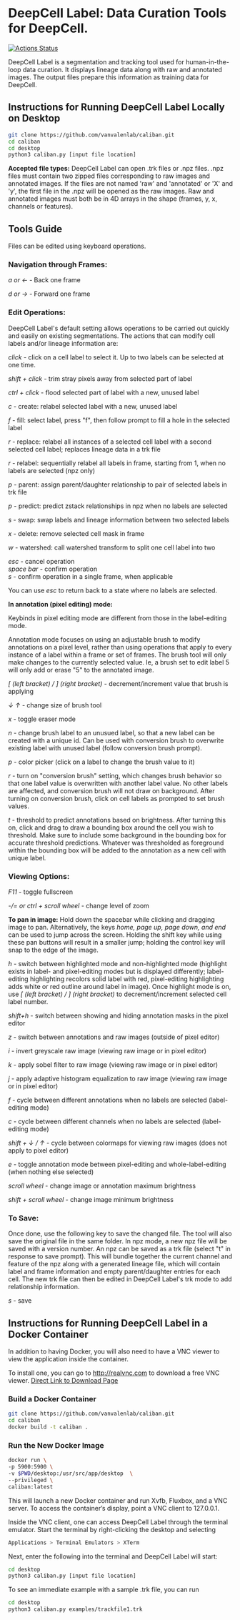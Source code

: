# DeepCell Label: Data Curation Tools for DeepCell.
[![Actions Status](https://github.com/vanvalenlab/caliban/workflows/browser/badge.svg)](https://github.com/vanvalenlab/caliban/actions)

DeepCell Label is a segmentation and tracking tool used for human-in-the-loop data curation. It displays lineage data along with raw and annotated images. The output files prepare this information as training data for DeepCell.

## Instructions for Running DeepCell Label Locally on Desktop
```bash
git clone https://github.com/vanvalenlab/caliban.git
cd caliban
cd desktop
python3 caliban.py [input file location]
```

**Accepted file types:**
DeepCell Label can open .trk files or .npz files. .npz files must contain two zipped files corresponding to raw images and annotated images. If the files are not named 'raw' and 'annotated' or 'X' and 'y', the first file in the .npz will be opened as the raw images. Raw and annotated images must both be in 4D arrays in the shape (frames, y, x, channels or features).

## Tools Guide
Files can be edited using keyboard operations.

### Navigation through Frames:

*a or &larr;* - Back one frame  

*d or &rarr;* - Forward one frame


### Edit Operations:

DeepCell Label's default setting allows operations to be carried out quickly and easily on existing segmentations. The actions that can modify cell labels and/or lineage information are:

*click* - click on a cell label to select it. Up to two labels can be selected at one time.

*shift + click* - trim stray pixels away from selected part of label

*ctrl + click* - flood selected part of label with a new, unused label

*c* - create: relabel selected label with a new, unused label

*f* - fill: select label, press "f", then follow prompt to fill a hole in the selected label

*r* - replace: relabel all instances of a selected cell label with a second selected cell label; replaces lineage data in a trk file

*r* - relabel: sequentially relabel all labels in frame, starting from 1, when no labels are selected (npz only)

*p* - parent: assign parent/daughter relationship to pair of selected labels in trk file

*p* - predict: predict zstack relationships in npz when no labels are selected

*s* - swap: swap labels and lineage information between two selected labels  

*x* - delete: remove selected cell mask in frame

*w* - watershed: call watershed transform to split one cell label into two


*esc* - cancel operation  
*space bar* - confirm operation  
*s* - confirm operation in a single frame, when applicable

You can use *esc* to return back to a state where no labels are selected.

**In annotation (pixel editing) mode:**

Keybinds in pixel editing mode are different from those in the label-editing mode.

Annotation mode focuses on using an adjustable brush to modify annotations on a pixel level, rather than using operations that apply to every instance of a label within a frame or set of frames. The brush tool will only make changes to the currently selected value. Ie, a brush set to edit label 5 will only add or erase "5" to the annotated image.

*[ (left bracket) / ] (right bracket)* - decrement/increment value that brush is applying

*&darr; &uarr;* - change size of brush tool

*x* - toggle eraser mode

*n* - change brush label to an unusued label, so that a new label can be created with a unique id. Can be used with conversion brush to overwrite existing label with unused label (follow conversion brush prompt).

*p* - color picker (click on a label to change the brush value to it)

*r* - turn on "conversion brush" setting, which changes brush behavior so that one label value is overwritten with another label value. No other labels are affected, and conversion brush will not draw on background. After turning on conversion brush, click on cell labels as prompted to set brush values.

*t* - threshold to predict annotations based on brightness. After turning this on, click and drag to draw a bounding box around the cell you wish to threshold. Make sure to include some background in the bounding box for accurate threshold predictions. Whatever was thresholded as foreground within the bounding box will be added to the annotation as a new cell with unique label.


### Viewing Options:

*F11* - toggle fullscreen

*-/= or ctrl + scroll wheel* - change level of zoom

**To pan in image:** Hold down the spacebar while clicking and dragging image to pan. Alternatively, the keys *home, page up, page down, and end* can be used to jump across the screen. Holding the shift key while using these pan buttons will result in a smaller jump; holding the control key will snap to the edge of the image.

*h* - switch between highlighted mode and non-highlighted mode (highlight exists in label- and pixel-editing modes but is displayed differently; label-editing highlighting recolors solid label with red, pixel-editing highlighting adds white or red outline around label in image). Once highlight mode is on, use *[ (left bracket) / ] (right bracket)* to decrement/increment selected cell label number.

*shift+h* - switch between showing and hiding annotation masks in the pixel editor

*z* - switch between annotations and raw images (outside of pixel editor)

*i* - invert greyscale raw image (viewing raw image or in pixel editor)

*k* - apply sobel filter to raw image (viewing raw image or in pixel editor)

*j* - apply adaptive histogram equalization to raw image (viewing raw image or in pixel editor)

*f* - cycle between different annotations when no labels are selected (label-editing mode)

*c* - cycle between different channels when no labels are selected (label-editing mode)

*shift + &darr; / &uarr;* - cycle between colormaps for viewing raw images (does not apply to pixel editor)

*e* - toggle annotation mode between pixel-editing and whole-label-editing (when nothing else selected)

*scroll wheel* - change image or annotation maximum brightness

*shift + scroll wheel* - change image minimum brightness


### To Save:

Once done, use the following key to save the changed file.
The tool will also save the original file in the same folder.
In npz mode, a new npz file will be saved with a version number. An npz can be saved as a trk file (select "t" in response to save prompt). This will bundle together the current channel and feature of the npz along with a generated lineage file, which will contain label and frame information and empty parent/daughter entries for each cell. The new trk file can then be edited in DeepCell Label's trk mode to add relationship information.

*s* - save


## Instructions for Running DeepCell Label in a Docker Container

In addition to having Docker, you will also need to have a VNC viewer to view the application inside the container.

To install one, you can go to http://realvnc.com to download a free VNC viewer.
[Direct Link to Download Page](https://www.realvnc.com/en/connect/download/viewer/)

### Build a Docker Container

```bash
git clone https://github.com/vanvalenlab/caliban.git
cd caliban
docker build -t caliban .
```
### Run the New Docker Image

```bash
docker run \
-p 5900:5900 \
-v $PWD/desktop:/usr/src/app/desktop  \
--privileged \
caliban:latest
```
This will launch a new Docker container and run Xvfb, Fluxbox, and a VNC server. To access the container’s display, point a VNC client to 127.0.0.1.

Inside the VNC client, one can access DeepCell Label through the terminal emulator. Start the terminal by right-clicking the desktop and selecting

```bash
Applications > Terminal Emulators > XTerm
```
Next, enter the following into the terminal and DeepCell Label will start:

```bash
cd desktop
python3 caliban.py [input file location]
```

To see an immediate example with a sample .trk file, you can run

```bash
cd desktop
python3 caliban.py examples/trackfile1.trk
```
